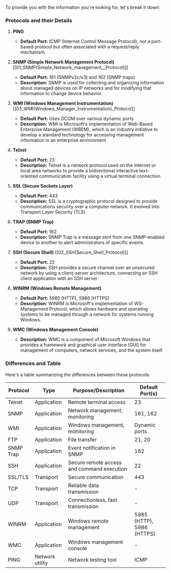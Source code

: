 To provide you with the information you're looking for, let's break it down:

### Protocols and their Details

1. **PING**
    - **Default Port:** ICMP (Internet Control Message Protocol), not a port-based protocol but often associated with a request/reply mechanism.

2. **SNMP (Simple Network Management Protocol)** [[01_SNMP(Simple_Network_management__Protocol)]]
   - **Default Port:** 161 (SNMPv2c/v3) and 162 (SNMP traps)
   - **Description:** SNMP is used for collecting and organizing information about managed devices on IP networks and for modifying that information to change device behavior.
   
3. **WMI (Windows Management Instrumentation)** [[03_WMI(Windows_Manager_Instrumentation)_Protocol]]
   - **Default Port:** Uses DCOM over various dynamic ports
   - **Description:** WMI is Microsoft's implementation of Web-Based Enterprise Management (WBEM), which is an industry initiative to develop a standard technology for accessing management information in an enterprise environment
   
1. **Telnet** 
   - **Default Port:** 23
   - **Description:** Telnet is a network protocol used on the Internet or local area networks to provide a bidirectional interactive text-oriented communication facility using a virtual terminal connection.

1. **SSL (Secure Sockets Layer)** 
   - **Default Port:** 443
   - **Description:** SSL is a cryptographic protocol designed to provide communications security over a computer network. It evolved into Transport Layer Security (TLS).




2. **TRAP (SNMP Trap)**
   - **Default Port:** 162
   - **Description:** SNMP Trap is a message sent from one SNMP-enabled device to another to alert administrators of specific events.

3. **SSH (Secure Shell)** [[02_SSH(Secure_Shell_Protocol)]]
   - **Default Port:** 22
   - **Description:** SSH provides a secure channel over an unsecured network by using a client-server architecture, connecting an SSH client application with an SSH server.




4. **WINRM (Windows Remote Management)**
    - **Default Port:** 5985 (HTTP), 5986 (HTTPS)
    - **Description:** WINRM is Microsoft's implementation of WS-Management Protocol, which allows hardware and operating systems to be managed through a network for systems running Windows.

5. **WMC (Windows Management Console)**
    - **Description:** WMC is a component of Microsoft Windows that provides a framework and graphical user interface (GUI) for management of computers, network services, and the system itself.



### Differences and Table

Here's a table summarizing the differences between these protocols:

| Protocol     | Type              | Purpose/Description                                     | Default Port(s)   |
|--------------|-------------------|----------------------------------------------------------|-------------------|
| Telnet       | Application       | Remote terminal access                                 | 23                |
| SNMP         | Application       | Network management, monitoring                          | 161, 162          |
| WMI          | Application       | Windows management, monitoring                          | Dynamic ports     |
| FTP          | Application       | File transfer                                          | 21, 20            |
| SNMP Trap    | Application       | Event notification in SNMP                              | 162               |
| SSH          | Application       | Secure remote access and command execution              | 22                |
| SSL/TLS      | Transport         | Secure communication                                   | 443               |
| TCP          | Transport         | Reliable data transmission                             | -                 |
| UDP          | Transport         | Connectionless, fast transmission                      | -                 |
| WINRM        | Application       | Windows remote management                              | 5985 (HTTP), 5986 (HTTPS) |
| WMC          | Application       | Windows management console                             | -                 |
| PING         | Network utility   | Network testing tool                                   | ICMP              |

